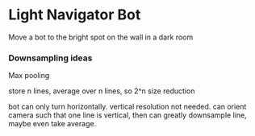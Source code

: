 # Light Navigator Bot

Move a bot to the bright spot on the wall in a dark room

### Downsampling ideas
Max pooling

store n lines, average over n lines, so 2^n size reduction

bot can only turn horizontally. vertical resolution not needed. can orient camera such that one line is vertical, then can greatly downsample line, maybe even take average.

